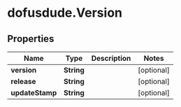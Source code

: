 # dofusdude.Version

## Properties

Name | Type | Description | Notes
------------ | ------------- | ------------- | -------------
**version** | **String** |  | [optional] 
**release** | **String** |  | [optional] 
**updateStamp** | **String** |  | [optional] 


